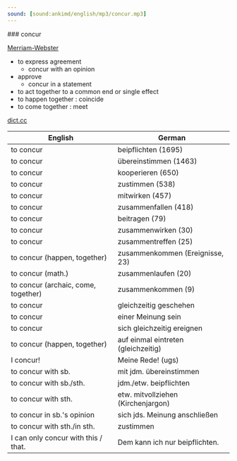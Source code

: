 ```yaml
---
sound: [sound:ankimd/english/mp3/concur.mp3]
---
```


\### concur

[Merriam-Webster](https://www.merriam-webster.com/dictionary/concur)

- to express agreement
    - concur with an opinion
- approve
    - concur in a statement
- to act together to a common end or single effect
- to happen together : coincide
- to come together : meet

[dict.cc](https://www.dict.cc/concur)

| English        | German       |
| -------------- | ------------ |
| to concur | beipflichten (1695) |
| to concur | übereinstimmen (1463) |
| to concur | kooperieren (650) |
| to concur | zustimmen (538) |
| to concur | mitwirken (457) |
| to concur | zusammenfallen (418) |
| to concur | beitragen (79) |
| to concur | zusammenwirken (30) |
| to concur | zusammentreffen (25) |
| to concur (happen, together) | zusammenkommen (Ereignisse, 23) |
| to concur (math.) | zusammenlaufen (20) |
| to concur (archaic, come, together) | zusammenkommen (9) |
| to concur | gleichzeitig geschehen |
| to concur | einer Meinung sein |
| to concur | sich gleichzeitig ereignen |
| to concur (happen, together) | auf einmal eintreten (gleichzeitig) |
| I concur! | Meine Rede! (ugs) |
| to concur with sb. | mit jdm. übereinstimmen |
| to concur with sb./sth. | jdm./etw. beipflichten |
| to concur with sth. | etw. mitvollziehen (Kirchenjargon) |
| to concur in sb.'s opinion | sich jds. Meinung anschließen |
| to concur with sth./in sth. | zustimmen |
| I can only concur with this / that. | Dem kann ich nur beipflichten. |
